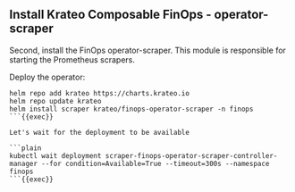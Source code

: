 ## Install Krateo Composable FinOps - operator-scraper
Second, install the FinOps operator-scraper. This module is responsible for starting the Prometheus scrapers.

Deploy the operator:
```plain
helm repo add krateo https://charts.krateo.io
helm repo update krateo
helm install scraper krateo/finops-operator-scraper -n finops
```{{exec}}

Let's wait for the deployment to be available

```plain
kubectl wait deployment scraper-finops-operator-scraper-controller-manager --for condition=Available=True --timeout=300s --namespace finops
```{{exec}}
